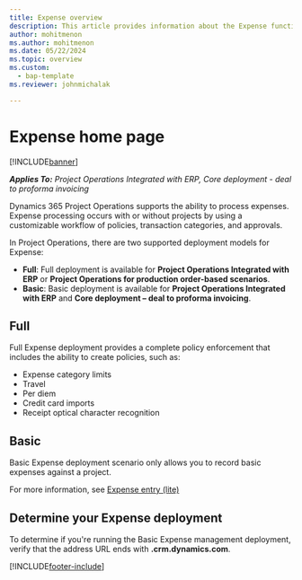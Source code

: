```yaml
---
title: Expense overview
description: This article provides information about the Expense functionality in Project Operations. 
author: mohitmenon
ms.author: mohitmenon
ms.date: 05/22/2024
ms.topic: overview
ms.custom: 
  - bap-template
ms.reviewer: johnmichalak

---
```


# Expense home page

[!INCLUDE[banner](../includes/banner.md)]

_**Applies To:** Project Operations Integrated with ERP, Core deployment - deal to proforma invoicing_


Dynamics 365 Project Operations supports the ability to process expenses. Expense processing occurs with or without projects by using a customizable workflow of policies, transaction categories, and approvals.

In Project Operations, there are two supported deployment models for Expense: 

- **Full**: Full deployment is available for **Project Operations Integrated with ERP** or **Project Operations for production order-based scenarios**.
- **Basic**: Basic deployment is available for **Project Operations Integrated with ERP** and **Core deployment – deal to proforma invoicing**.

## Full 
Full Expense deployment provides a complete policy enforcement that includes the ability to create policies, such as:

  - Expense category limits
  - Travel
  - Per diem
  - Credit card imports
  - Receipt optical character recognition

## Basic 
Basic Expense deployment scenario only allows you to record basic expenses against a project. 

For more information, see [Expense entry (lite)](basic-expense.md)

## Determine your Expense deployment
To determine if you're running the Basic Expense management deployment, verify that the address URL ends with **.crm.dynamics.com**. 


[!INCLUDE[footer-include](../includes/footer-banner.md)]
